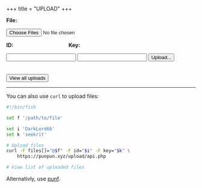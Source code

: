+++
title = "UPLOAD"
+++

<body>
	<form enctype="multipart/form-data" method="post" action="api.php?output=html">
		<p><strong>File:</strong></p>
		<input type="file" name="files[]" multiple/>
		<p><strong>ID:           Key:</strong></p>
		<input type="text" name="id" required/>
		<input type="password" name="key" required/>
		<input type="submit" name="upload" value="Upload..."/>
		</br></br></br>
		<input type="submit" name="view" value="View all uploads"/>
	</form>
</body>


---

You can also use `curl` to upload files:

```bash
#!/bin/fish

set f '/path/to/file'

set i 'DarkLord66'
set k 'seekrit'

# Upload files
curl -F files[]="@$f" -F id="$i" -F key="$k" \
	https://punpun.xyz/upload/api.php

# View list of uploaded files
```

Alternativly, use [punf](https://github.com/onodera-punpun/punf).
